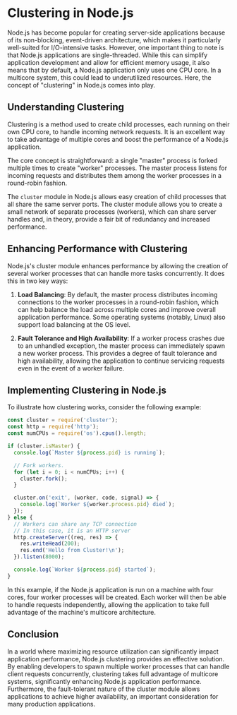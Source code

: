 # Clustering in Node.js

Node.js has become popular for creating server-side applications because of its non-blocking, event-driven architecture, which makes it particularly well-suited for I/O-intensive tasks. However, one important thing to note is that Node.js applications are single-threaded. While this can simplify application development and allow for efficient memory usage, it also means that by default, a Node.js application only uses one CPU core. In a multicore system, this could lead to underutilized resources. Here, the concept of "clustering" in Node.js comes into play.

## Understanding Clustering

Clustering is a method used to create child processes, each running on their own CPU core, to handle incoming network requests. It is an excellent way to take advantage of multiple cores and boost the performance of a Node.js application.

The core concept is straightforward: a single "master" process is forked multiple times to create "worker" processes. The master process listens for incoming requests and distributes them among the worker processes in a round-robin fashion.

The `cluster` module in Node.js allows easy creation of child processes that all share the same server ports. The cluster module allows you to create a small network of separate processes (workers), which can share server handles and, in theory, provide a fair bit of redundancy and increased performance.

## Enhancing Performance with Clustering

Node.js's cluster module enhances performance by allowing the creation of several worker processes that can handle more tasks concurrently. It does this in two key ways:

1. **Load Balancing**: By default, the master process distributes incoming connections to the worker processes in a round-robin fashion, which can help balance the load across multiple cores and improve overall application performance. Some operating systems (notably, Linux) also support load balancing at the OS level.

2. **Fault Tolerance and High Availability**: If a worker process crashes due to an unhandled exception, the master process can immediately spawn a new worker process. This provides a degree of fault tolerance and high availability, allowing the application to continue servicing requests even in the event of a worker failure.

## Implementing Clustering in Node.js

To illustrate how clustering works, consider the following example:

```javascript
const cluster = require('cluster');
const http = require('http');
const numCPUs = require('os').cpus().length;

if (cluster.isMaster) {
  console.log(`Master ${process.pid} is running`);

  // Fork workers.
  for (let i = 0; i < numCPUs; i++) {
    cluster.fork();
  }

  cluster.on('exit', (worker, code, signal) => {
    console.log(`Worker ${worker.process.pid} died`);
  });
} else {
  // Workers can share any TCP connection
  // In this case, it is an HTTP server
  http.createServer((req, res) => {
    res.writeHead(200);
    res.end('Hello from Cluster!\n');
  }).listen(8000);

  console.log(`Worker ${process.pid} started`);
}
```

In this example, if the Node.js application is run on a machine with four cores, four worker processes will be created. Each worker will then be able to handle requests independently, allowing the application to take full advantage of the machine's multicore architecture.

## Conclusion

In a world where maximizing resource utilization can significantly impact application performance, Node.js clustering provides an effective solution. By enabling developers to spawn multiple worker processes that can handle client requests concurrently, clustering takes full advantage of multicore systems, significantly enhancing Node.js application performance. Furthermore, the fault-tolerant nature of the cluster module allows applications to achieve higher availability, an important consideration for many production applications.
